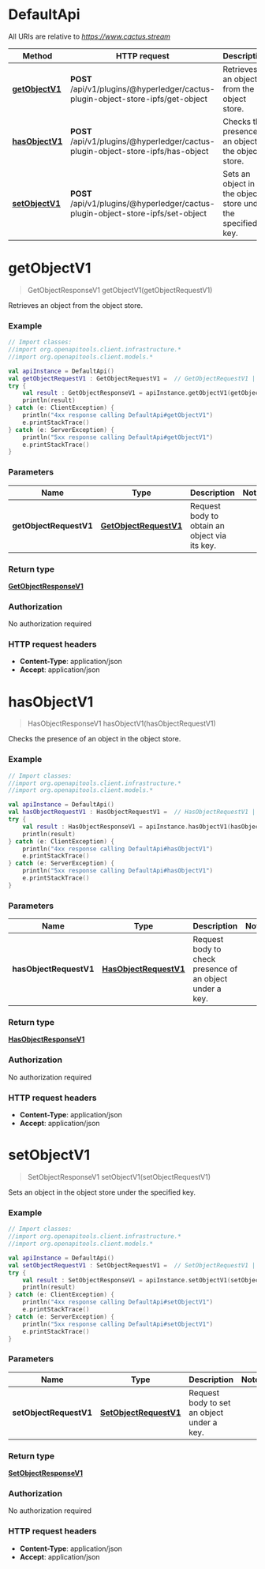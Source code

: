 # DefaultApi

All URIs are relative to *https://www.cactus.stream*

Method | HTTP request | Description
------------- | ------------- | -------------
[**getObjectV1**](DefaultApi.md#getObjectV1) | **POST** /api/v1/plugins/@hyperledger/cactus-plugin-object-store-ipfs/get-object | Retrieves an object from the object store.
[**hasObjectV1**](DefaultApi.md#hasObjectV1) | **POST** /api/v1/plugins/@hyperledger/cactus-plugin-object-store-ipfs/has-object | Checks the presence of an object in the object store.
[**setObjectV1**](DefaultApi.md#setObjectV1) | **POST** /api/v1/plugins/@hyperledger/cactus-plugin-object-store-ipfs/set-object | Sets an object in the object store under the specified key.


<a name="getObjectV1"></a>
# **getObjectV1**
> GetObjectResponseV1 getObjectV1(getObjectRequestV1)

Retrieves an object from the object store.

### Example
```kotlin
// Import classes:
//import org.openapitools.client.infrastructure.*
//import org.openapitools.client.models.*

val apiInstance = DefaultApi()
val getObjectRequestV1 : GetObjectRequestV1 =  // GetObjectRequestV1 | Request body to obtain an object via its key.
try {
    val result : GetObjectResponseV1 = apiInstance.getObjectV1(getObjectRequestV1)
    println(result)
} catch (e: ClientException) {
    println("4xx response calling DefaultApi#getObjectV1")
    e.printStackTrace()
} catch (e: ServerException) {
    println("5xx response calling DefaultApi#getObjectV1")
    e.printStackTrace()
}
```

### Parameters

Name | Type | Description  | Notes
------------- | ------------- | ------------- | -------------
 **getObjectRequestV1** | [**GetObjectRequestV1**](GetObjectRequestV1.md)| Request body to obtain an object via its key. |

### Return type

[**GetObjectResponseV1**](GetObjectResponseV1.md)

### Authorization

No authorization required

### HTTP request headers

 - **Content-Type**: application/json
 - **Accept**: application/json

<a name="hasObjectV1"></a>
# **hasObjectV1**
> HasObjectResponseV1 hasObjectV1(hasObjectRequestV1)

Checks the presence of an object in the object store.

### Example
```kotlin
// Import classes:
//import org.openapitools.client.infrastructure.*
//import org.openapitools.client.models.*

val apiInstance = DefaultApi()
val hasObjectRequestV1 : HasObjectRequestV1 =  // HasObjectRequestV1 | Request body to check presence of an object under a key.
try {
    val result : HasObjectResponseV1 = apiInstance.hasObjectV1(hasObjectRequestV1)
    println(result)
} catch (e: ClientException) {
    println("4xx response calling DefaultApi#hasObjectV1")
    e.printStackTrace()
} catch (e: ServerException) {
    println("5xx response calling DefaultApi#hasObjectV1")
    e.printStackTrace()
}
```

### Parameters

Name | Type | Description  | Notes
------------- | ------------- | ------------- | -------------
 **hasObjectRequestV1** | [**HasObjectRequestV1**](HasObjectRequestV1.md)| Request body to check presence of an object under a key. |

### Return type

[**HasObjectResponseV1**](HasObjectResponseV1.md)

### Authorization

No authorization required

### HTTP request headers

 - **Content-Type**: application/json
 - **Accept**: application/json

<a name="setObjectV1"></a>
# **setObjectV1**
> SetObjectResponseV1 setObjectV1(setObjectRequestV1)

Sets an object in the object store under the specified key.

### Example
```kotlin
// Import classes:
//import org.openapitools.client.infrastructure.*
//import org.openapitools.client.models.*

val apiInstance = DefaultApi()
val setObjectRequestV1 : SetObjectRequestV1 =  // SetObjectRequestV1 | Request body to set an object under a key.
try {
    val result : SetObjectResponseV1 = apiInstance.setObjectV1(setObjectRequestV1)
    println(result)
} catch (e: ClientException) {
    println("4xx response calling DefaultApi#setObjectV1")
    e.printStackTrace()
} catch (e: ServerException) {
    println("5xx response calling DefaultApi#setObjectV1")
    e.printStackTrace()
}
```

### Parameters

Name | Type | Description  | Notes
------------- | ------------- | ------------- | -------------
 **setObjectRequestV1** | [**SetObjectRequestV1**](SetObjectRequestV1.md)| Request body to set an object under a key. |

### Return type

[**SetObjectResponseV1**](SetObjectResponseV1.md)

### Authorization

No authorization required

### HTTP request headers

 - **Content-Type**: application/json
 - **Accept**: application/json

